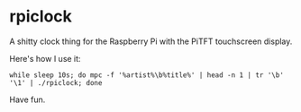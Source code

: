 # rpiclock

A shitty clock thing for the Raspberry Pi with the PiTFT touchscreen display.

Here's how I use it:

    while sleep 10s; do mpc -f '%artist%\b%title%' | head -n 1 | tr '\b' '\1' | ./rpiclock; done

Have fun.
